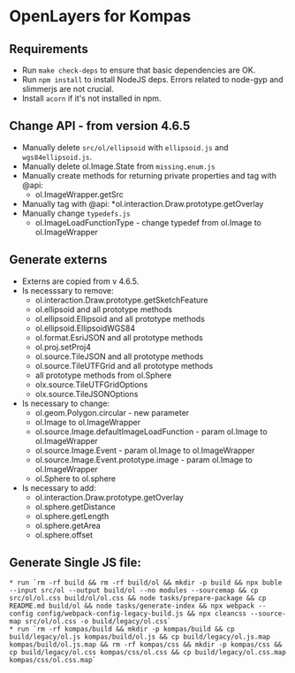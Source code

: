 # OpenLayers for Kompas

## Requirements
* Run `make check-deps` to ensure that basic dependencies are OK.
* Run `npm install` to install NodeJS deps. Errors related to node-gyp and slimmerjs are not crucial.
* Install `acorn` if it's not installed in npm.

## Change API - from version 4.6.5
* Manually delete `src/ol/ellipsoid` with `ellipsoid.js` and `wgs84ellipsoid.js`.
* Manually delete ol.Image.State from `missing.enum.js`
* Manually create methods for returning private properties and tag with @api:
   * ol.ImageWrapper.getSrc
* Manually tag with @api:
    *ol.interaction.Draw.prototype.getOverlay
* Manually change `typedefs.js`
   * ol.ImageLoadFunctionType - change typedef from ol.Image to ol.ImageWrapper

## Generate externs
* Externs are copied from v 4.6.5.
* Is necesssary to remove:
    * ol.interaction.Draw.prototype.getSketchFeature
    * ol.ellipsoid and all prototype methods
    * ol.ellipsoid.Ellipsoid and all prototype methods
    * ol.ellipsoid.EllipsoidWGS84
    * ol.format.EsriJSON and all prototype methods
    * ol.proj.setProj4
    * ol.source.TileJSON and all prototype methods
    * ol.source.TileUTFGrid and all prototype methods
    * all prototype methods from ol.Sphere
    * olx.source.TileUTFGridOptions
    * olx.source.TileJSONOptions
* Is necessary to change:
    * ol.geom.Polygon.circular - new parameter
    * ol.Image to ol.ImageWrapper
    * ol.source.Image.defaultImageLoadFunction - param ol.Image to ol.ImageWrapper
    * ol.source.Image.Event - param ol.Image to ol.ImageWrapper
    * ol.source.Image.Event.prototype.image - param ol.Image to ol.ImageWrapper
    * ol.Sphere to ol.sphere
* Is necessary to add:
    * ol.interaction.Draw.prototype.getOverlay
    * ol.sphere.getDistance
    * ol.sphere.getLength
    * ol.sphere.getArea
    * ol.sphere.offset

## Generate Single JS file:
    * run `rm -rf build && rm -rf build/ol && mkdir -p build && npx buble --input src/ol --output build/ol --no modules --sourcemap && cp src/ol/ol.css build/ol/ol.css && node tasks/prepare-package && cp README.md build/ol && node tasks/generate-index && npx webpack --config config/webpack-config-legacy-build.js && npx cleancss --source-map src/ol/ol.css -o build/legacy/ol.css`
    * run `rm -rf kompas/build && mkdir -p kompas/build && cp build/legacy/ol.js kompas/build/ol.js && cp build/legacy/ol.js.map kompas/build/ol.js.map && rm -rf kompas/css && mkdir -p kompas/css && cp build/legacy/ol.css kompas/css/ol.css && cp build/legacy/ol.css.map kompas/css/ol.css.map`
